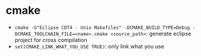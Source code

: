 # cmake

- `cmake -G"Eclipse CDT4 - Unix Makefiles" -DCMAKE_BUILD_TYPE=Debug -DCMAKE_TOOLCHAIN_FILE=<name>.cmake <source_path>`: generate eclipse project for cross compilation
- `set(CMAKE_LINK_WHAT_YOU_USE TRUE)`: only link what you use

